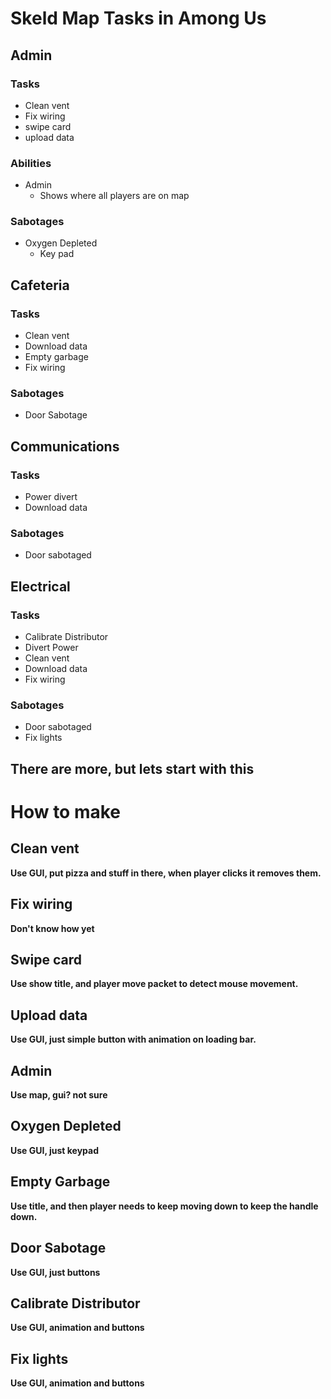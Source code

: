 # Skeld Map Tasks in Among Us

## Admin

### Tasks

-   Clean vent
-   Fix wiring
-   swipe card
-   upload data

### Abilities

-   Admin
    -   Shows where all players are on map

### Sabotages

-   Oxygen Depleted
    -   Key pad

## Cafeteria

### Tasks

-   Clean vent
-   Download data
-   Empty garbage
-   Fix wiring

### Sabotages

-   Door Sabotage

## Communications

### Tasks

-   Power divert
-   Download data

### Sabotages

-   Door sabotaged

## Electrical

### Tasks

-   Calibrate Distributor
-   Divert Power
-   Clean vent
-   Download data
-   Fix wiring

### Sabotages

-   Door sabotaged
-   Fix lights

<h2><b> There are more, but lets start with this </br></h2>

# How to make

## Clean vent

Use GUI, put pizza and stuff in there, when player clicks it removes them.

## Fix wiring

Don't know how yet

## Swipe card

Use show title, and player move packet to detect mouse movement.

## Upload data

Use GUI, just simple button with animation on loading bar.

## Admin

Use map, gui? not sure

## Oxygen Depleted

Use GUI, just keypad

## Empty Garbage

Use title, and then player needs to keep moving down to keep the handle down.

## Door Sabotage

Use GUI, just buttons

## Calibrate Distributor

Use GUI, animation and buttons

## Fix lights

Use GUI, animation and buttons
